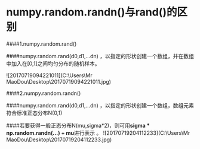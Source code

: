 # numpy.random.randn()与rand()的区别

####1.numpy.random.rand()

####numpy.random.rand(d0,d1,…dn) ，以指定的形状创建一个数组，并在数组中加入在[0,1]之间均匀分布的随机样本。

![20170719094221011](C:\Users\Mr MaoDou\Desktop\20170719094221011.jpg)

####2.numpy.random.randn()

####numpy.random.rand(d0,d1,…dn) ，以指定的形状创建一个数组，数组元素符合标准正态分布N(0,1) 

####若要获得一般正态分布N(mu,sigma*2)，则可用**sigma \* np.random.randn(…) + mu**进行表示 。 ![20170719204112233](C:\Users\Mr MaoDou\Desktop\20170719204112233.jpg)

